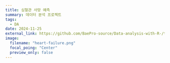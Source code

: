 ```yaml
---
title: 심혈관 사망 예측
summary: 데이터 분석 프로젝트
tags:
  - DA
date: 2024-11-25
external_link: https://github.com/BaePro-source/Data-analysis-with-R-/tree/main
image:
  filename: "heart-failure.png"
  focal_poing: "Center"
  preview_only: false
---
```

